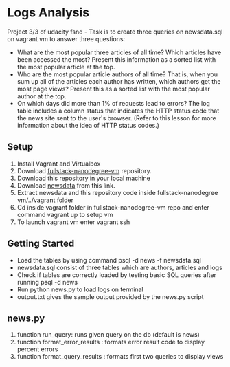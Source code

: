 # Logs Analysis
Project 3/3 of udacity fsnd - Task is to create three queries on newsdata.sql on vagrant vm to answer three questions: 
- What are the most popular three articles of all time? Which articles have been accessed the most? Present this information as a sorted    list with the most popular article at the top.
- Who are the most popular article authors of all time? That is, when you sum up all of the articles each author has written, which        authors get the most page views? Present this as a sorted list with the most popular author at the top.
- On which days did more than 1% of requests lead to errors? The log table includes a column status that indicates the HTTP status code    that the news site sent to the user's browser. (Refer to this lesson for more information about the idea of HTTP status codes.)

## Setup
1. Install Vagrant and Virtualbox 
2. Download [fullstack-nanodegree-vm](https://github.com/udacity/fullstack-nanodegree-vm) repository.
2. Download this repository in your local machine 
3. Download [newsdata](https://d17h27t6h515a5.cloudfront.net/topher/2016/August/57b5f748_newsdata/newsdata.zip) from this link. 
4. Extract newsdata and this repository code inside fullstack-nanodegree vm/../vagrant folder
6. Cd inside vagrant folder in fullstack-nanodegree-vm repo and enter command vagrant up to setup vm 
7. To launch vagrant vm enter vagrant ssh 

## Getting Started
- Load the tables by using command psql -d news -f newsdata.sql
- newsdata.sql consist of three tables which are authors, articles and logs 
- Check if tables are correctly loaded by testing basic SQL queries after running psql -d news 
- Run python news.py to load logs on terminal 
- output.txt gives the sample output provided by the news.py script 

## news.py 
1. function run_query: runs given query on the db (default is news)
2. function format_error_results : formats error result code to display percent errors  
3. function format_query_results : formats first two queries to display views 
